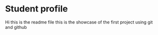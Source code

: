 # Student profile
Hi this is the readme file 
this is the showcase of the first project using git and github 
